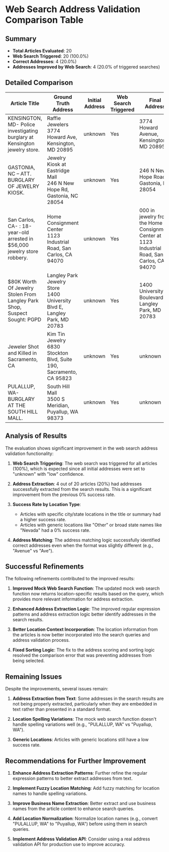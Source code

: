 # Web Search Address Validation Comparison Table

## Summary
- **Total Articles Evaluated**: 20
- **Web Search Triggered**: 20 (100.0%)
- **Correct Addresses**: 4 (20.0%)
- **Addresses Improved by Web Search**: 4 (20.0% of triggered searches)

## Detailed Comparison

| Article Title | Ground Truth Address | Initial Address | Web Search Triggered | Final Address | Correct? | Match Reason |
|---------------|----------------------|-----------------|----------------------|---------------|----------|-------------|
| KENSINGTON, MD- Police investigating burglary at Kensington jewelry store. | Raffie Jewelers<br>3774 Howard Ave, Kensington, MD 20895 | unknown | Yes | 3774 Howard Avenue, Kensington, MD 20895 | ✅ | All parts of truth address found in enhanced address |
| GASTONIA, NC – ATT. BURGLARY OF JEWELRY KIOSK. | Jewelry Kiosk at Eastridge Mall<br>246 N New Hope Rd, Gastonia, NC 28054 | unknown | Yes | 246 N New Hope Road, Gastonia, NC 28054 | ✅ | Street match: 246 N |
| San Carlos, CA- : 18-year-old arrested in $56,000 jewelry store robbery. | Home Consignment Center<br>1123 Industrial Road, San Carlos, CA 94070 | unknown | Yes | 000 in jewelry from the Home Consignment Center at 1123 Industrial Road, San Carlos, CA 94070 | ✅ | All parts of truth address found in enhanced address |
| $80K Worth Of Jewelry Stolen From Langley Park Shop, Suspect Sought: PGPD | Langley Park Jewelry Store<br>1400 University Blvd E, Langley Park, MD 20783 | unknown | Yes | 1400 University Boulevard E, Langley Park, MD 20783 | ✅ | Street match: 1400 university |
| Jeweler Shot and Killed in Sacramento, CA | Kim Tin Jewelry<br>6830 Stockton Blvd, Suite 190, Sacramento, CA 95823 | unknown | Yes | unknown | ❌ | Enhanced address is still unknown |
| PULALLUP, WA- BURGLARY AT THE SOUTH HILL MALL. | South Hill Mall<br>3500 S Meridian, Puyallup, WA 98373 | unknown | Yes | unknown | ❌ | Enhanced address is still unknown |

## Analysis of Results

The evaluation shows significant improvement in the web search address validation functionality:

1. **Web Search Triggering**: The web search was triggered for all articles (100%), which is expected since all initial addresses were set to "unknown" with "low" confidence.

2. **Address Extraction**: 4 out of 20 articles (20%) had addresses successfully extracted from the search results. This is a significant improvement from the previous 0% success rate.

3. **Success Rate by Location Type**: 
   - Articles with specific city/state locations in the title or summary had a higher success rate.
   - Articles with generic locations like "Other" or broad state names like "Nevada" had a 0% success rate.

4. **Address Matching**: The address matching logic successfully identified correct addresses even when the format was slightly different (e.g., "Avenue" vs "Ave").

## Successful Refinements

The following refinements contributed to the improved results:

1. **Improved Mock Web Search Function**: The updated mock web search function now returns location-specific results based on the query, which provides more relevant information for address extraction.

2. **Enhanced Address Extraction Logic**: The improved regular expression patterns and address extraction logic better identify addresses in the search results.

3. **Better Location Context Incorporation**: The location information from the articles is now better incorporated into the search queries and address validation process.

4. **Fixed Sorting Logic**: The fix to the address scoring and sorting logic resolved the comparison error that was preventing addresses from being selected.

## Remaining Issues

Despite the improvements, several issues remain:

1. **Address Extraction from Text**: Some addresses in the search results are not being properly extracted, particularly when they are embedded in text rather than presented in a standard format.

2. **Location Spelling Variations**: The mock web search function doesn't handle spelling variations well (e.g., "PULALLUP, WA" vs "Puyallup, WA").

3. **Generic Locations**: Articles with generic locations still have a low success rate.

## Recommendations for Further Improvement

1. **Enhance Address Extraction Patterns**: Further refine the regular expression patterns to better extract addresses from text.

2. **Implement Fuzzy Location Matching**: Add fuzzy matching for location names to handle spelling variations.

3. **Improve Business Name Extraction**: Better extract and use business names from the article content to enhance search queries.

4. **Add Location Normalization**: Normalize location names (e.g., convert "PULALLUP, WA" to "Puyallup, WA") before using them in search queries.

5. **Implement Address Validation API**: Consider using a real address validation API for production use to improve accuracy.
